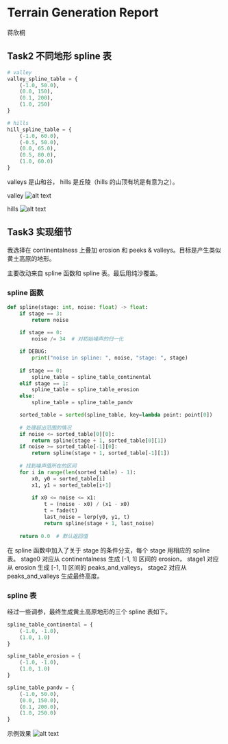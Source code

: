 # Terrain Generation Report
蒋欣桐
## Task2 不同地形 spline 表
```python
# valley
valley_spline_table = {
    (-1.0, 50.0),
    (0.0, 150),
    (0.1, 200),
    (1.0, 250)
}

# hills
hill_spline_table = {
    (-1.0, 60.0),
    (-0.5, 50.0),
    (0.0, 65.0),
    (0.5, 80.0),
    (1.0, 60.0)
}

```
valleys 是山和谷， hills 是丘陵（hills 的山顶有坑是有意为之）。  

valley
![alt text](Task2_spline_valley.png)

hills
![alt text](Task2_spline_hills.png)

## Task3 实现细节
我选择在 continentalness 上叠加 erosion 和 peeks & valleys。目标是产生类似黄土高原的地形。  

主要改动来自 spline 函数和 spline 表。最后用纯沙覆盖。

### spline 函数
```python
def spline(stage: int, noise: float) -> float:
    if stage == 3:
        return noise
    
    if stage == 0:
        noise /= 34  # 对初始噪声的归一化

    if DEBUG:
        print("noise in spline: ", noise, "stage: ", stage)
        
    if stage == 0:
        spline_table = spline_table_continental
    elif stage == 1:
        spline_table = spline_table_erosion
    else:
        spline_table = spline_table_pandv

    sorted_table = sorted(spline_table, key=lambda point: point[0])
    
    # 处理超出范围的情况
    if noise <= sorted_table[0][0]:
        return spline(stage + 1, sorted_table[0][1])
    if noise >= sorted_table[-1][0]:
        return spline(stage + 1, sorted_table[-1][1])
    
    # 找到噪声值所在的区间
    for i in range(len(sorted_table) - 1):
        x0, y0 = sorted_table[i]
        x1, y1 = sorted_table[i+1]
        
        if x0 <= noise <= x1:
            t = (noise - x0) / (x1 - x0)
            t = fade(t)
            last_noise = lerp(y0, y1, t)
            return spline(stage + 1, last_noise)
    
    return 0.0  # 默认返回值
```
在 spline 函数中加入了关于 stage 的条件分支，每个 stage 用相应的 spline 表。 stage0 对应从 continentalness 生成 [-1, 1] 区间的 erosion， stage1 对应从 erosion 生成 [-1, 1] 区间的 peaks_and_valleys， stage2 对应从 peaks_and_valleys 生成最终高度。


### spline 表
经过一些调参，最终生成黄土高原地形的三个 spline 表如下。

```python
spline_table_continental = {
    (-1.0, -1.0),
    (1.0, 1.0)
}

spline_table_erosion = {
    (-1.0, -1.0),
    (1.0, 1.0)
}

spline_table_pandv = {
    (-1.0, 50.0),
    (0.0, 150.0),
    (0.1, 200.0),
    (1.0, 250.0)
}
```

示例效果
![alt text](Task3_terrain.png)